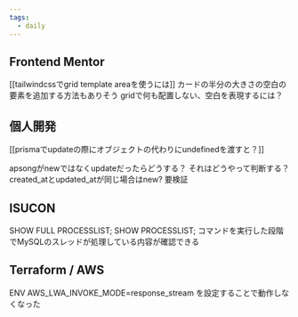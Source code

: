 ```yaml
---
tags:
  - daily
---
```


## Frontend Mentor
[[tailwindcssでgrid template areaを使うには]]
カードの半分の大きさの空白の要素を追加する方法もありそう
gridで何も配置しない、空白を表現するには？


## 個人開発
[[prismaでupdateの際にオブジェクトの代わりにundefinedを渡すと？]]

apsongがnewではなくupdateだったらどうする？
それはどうやって判断する？
created_atとupdated_atが同じ場合はnew?
要検証

## ISUCON

SHOW FULL PROCESSLIST;
SHOW PROCESSLIST;
コマンドを実行した段階でMySQLのスレッドが処理している内容が確認できる

## Terraform / AWS
ENV AWS_LWA_INVOKE_MODE=response_stream
を設定することで動作しなくなった
